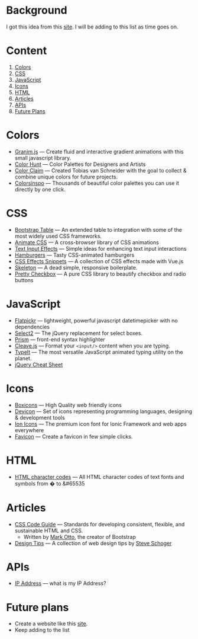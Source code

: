 # Background

I got this idea from this [site](https://webdevresources.info/colors). I will be adding to this list as time goes on.

# Content
1. [Colors](#colors)
2. [CSS](#css)
3. [JavaScript](#javascript)
4. [Icons](#icons)
5. [HTML](#html)
6. [Articles](#articles)
7. [APIs](#apis)
8. [Future Plans](#future-plans)

# Colors
* [Granim.js](https://github.com/sarcadass/granim.js) &mdash; Create fluid and interactive gradient animations with this small javascript library.
* [Color Hunt](https://colorhunt.co/) &mdash; Color Palettes for Designers and Artists
* [Color Claim](https://www.vanschneider.com/colors) &mdash; Created Tobias van Schneider with the goal to collect & combine unique colors for future projects.
* [Colorsinspo](https://colorsinspo.com/) &mdash; Thousands of beautiful color palettes you can use it directly by one click.

# CSS
* [Bootstrap Table](https://bootstrap-table.com/docs/getting-started/introduction/) &mdash; An extended table to integration with some of the most widely used CSS frameworks.
* [Animate CSS](https://daneden.github.io/animate.css/) &mdash; A cross-browser library of CSS animations
* [Text Input Effects](https://tympanus.net/Development/TextInputEffects/index.html) &mdash; Simple ideas for enhancing text input interactions
* [Hamburgers](https://jonsuh.com/hamburgers/) &mdash; Tasty CSS-animated hamburgers
* [CSS Effects Snippets](https://emilkowalski.github.io/css-effects-snippets/) &mdash; A collection of CSS effects made with Vue.js
* [Skeleton](http://getskeleton.com/) &mdash; A dead simple, responsive boilerplate.
* [Pretty Checkbox](https://lokesh-coder.github.io/pretty-checkbox/) &mdash; A pure CSS library to beautify checkbox and radio buttons

# JavaScript
* [Flatpickr](https://github.com/flatpickr/flatpickr) &mdash; lightweight, powerful javascript datetimepicker with no dependencies
* [Select2](https://github.com/select2/select2) &mdash; The jQuery replacement for select boxes.
* [Prism](https://prismjs.com/) &mdash; front-end syntax highlighter
* [Cleave.js](https://github.com/nosir/cleave.js) &mdash; Format your ```<input/>``` content when you are typing.
* [TypeIt](https://github.com/alexmacarthur/typeit) &mdash; The most versatile JavaScript animated typing utility on the planet.
* [jQuery Cheat Sheet](https://websitesetup.org/wp-content/uploads/2017/01/wsu-jquery-cheat-sheet.pdf)

# Icons
* [Boxicons](https://boxicons.com/) &mdash; High Quality web friendly icons
* [Devicon](https://github.com/konpa/devicon/) &mdash; Set of icons representing programming languages, designing & development tools
* [Ion Icons](https://github.com/ionic-team/ionicons) &mdash; The premium icon font for Ionic Framework and web apps everywhere
* [Favicon](https://favicon.io/favicon-generator/) &mdash; Create a favicon in few simple clicks.

# HTML
* [HTML character codes](https://www.rapidtables.com/web/html/html-codes.html) &mdash; All HTML character codes of text fonts and symbols from &#0; to &#65535

# Articles
* [CSS Code Guide](https://codeguide.co/) &mdash; Standards for developing consistent, flexible, and sustainable HTML and CSS.
  * Written by [Mark Otto](https://mdo.fm/), the creator of Bootstrap
* [Design Tips](https://twitter.com/i/events/994601867987619840) &mdash; A collection of web design tips by [Steve Schoger](https://twitter.com/steveschoger)

# APIs
* [IP Address](http://ip4.me/) &mdash; what is my IP Address?

# Future plans
* Create a website like this [site](https://webdevresources.info/colors).
* Keep adding to the list

